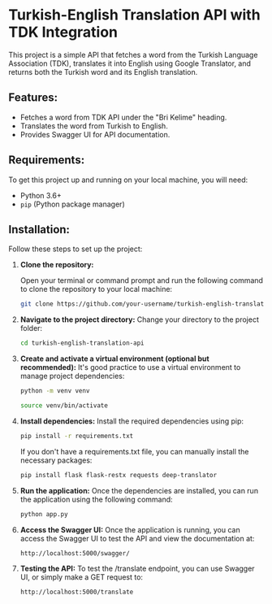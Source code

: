 # Turkish-English Translation API with TDK Integration

This project is a simple API that fetches a word from the Turkish Language Association (TDK), translates it into English using Google Translator, and returns both the Turkish word and its English translation.

## Features:
- Fetches a word from TDK API under the "Bri Kelime" heading.
- Translates the word from Turkish to English.
- Provides Swagger UI for API documentation.

## Requirements:
To get this project up and running on your local machine, you will need:

- Python 3.6+
- `pip` (Python package manager)

## Installation:

Follow these steps to set up the project:

1. **Clone the repository:**

   Open your terminal or command prompt and run the following command to clone the repository to your local machine:

   ```bash
   git clone https://github.com/your-username/turkish-english-translation-api.git
   ```
2. **Navigate to the project directory:**
   Change your directory to the project folder:
   ```bash
   cd turkish-english-translation-api
   ```
3. **Create and activate a virtual environment (optional but recommended):**
   It's good practice to use a virtual environment to manage project dependencies:
   ```bash
   python -m venv venv
   ```
   ```bash
   source venv/bin/activate
   ```
4. **Install dependencies:**
   Install the required dependencies using pip:
   ```bash
   pip install -r requirements.txt
   ```
   If you don't have a requirements.txt file, you can manually install the necessary packages:
    ```bash
   pip install flask flask-restx requests deep-translator
   ```
5. **Run the application:**
   Once the dependencies are installed, you can run the application using the following command:
   ```bash
   python app.py
   ```
6. **Access the Swagger UI:**
   Once the application is running, you can access the Swagger UI to test the API and view the documentation at:
   ```bash
   http://localhost:5000/swagger/
   ```
7. **Testing the API:**
  To test the /translate endpoint, you can use Swagger UI, or simply make a GET request to:
   ```bash
   http://localhost:5000/translate
   ```
